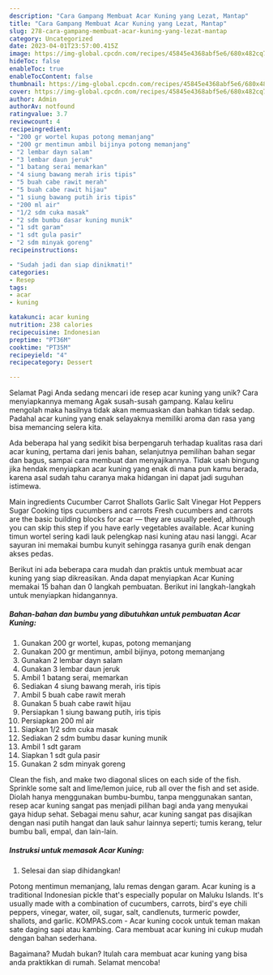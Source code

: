 ```yaml
---
description: "Cara Gampang Membuat Acar Kuning yang Lezat, Mantap"
title: "Cara Gampang Membuat Acar Kuning yang Lezat, Mantap"
slug: 278-cara-gampang-membuat-acar-kuning-yang-lezat-mantap
category: Uncategorized
date: 2023-04-01T23:57:00.415Z
image: https://img-global.cpcdn.com/recipes/45845e4368abf5e6/680x482cq70/acar-kuning-foto-resep-utama.jpg
hideToc: false
enableToc: true
enableTocContent: false
thumbnail: https://img-global.cpcdn.com/recipes/45845e4368abf5e6/680x482cq70/acar-kuning-foto-resep-utama.jpg
cover: https://img-global.cpcdn.com/recipes/45845e4368abf5e6/680x482cq70/acar-kuning-foto-resep-utama.jpg
author: Admin
authorAv: notfound
ratingvalue: 3.7
reviewcount: 4
recipeingredient:
- "200 gr wortel kupas potong memanjang"
- "200 gr mentimun ambil bijinya potong memanjang"
- "2 lembar dayn salam"
- "3 lembar daun jeruk"
- "1 batang serai memarkan"
- "4 siung bawang merah iris tipis"
- "5 buah cabe rawit merah"
- "5 buah cabe rawit hijau"
- "1 siung bawang putih iris tipis"
- "200 ml air"
- "1/2 sdm cuka masak"
- "2 sdm bumbu dasar kuning munik"
- "1 sdt garam"
- "1 sdt gula pasir"
- "2 sdm minyak goreng"
recipeinstructions:

- "Sudah jadi dan siap dinikmati!"
categories:
- Resep
tags:
- acar
- kuning

katakunci: acar kuning 
nutrition: 238 calories
recipecuisine: Indonesian
preptime: "PT36M"
cooktime: "PT35M"
recipeyield: "4"
recipecategory: Dessert

---
```



Selamat Pagi Anda sedang mencari ide resep acar kuning yang unik? Cara menyiapkannya memang Agak susah-susah gampang. Kalau keliru mengolah maka hasilnya tidak akan memuaskan dan bahkan tidak sedap. Padahal acar kuning yang enak selayaknya memiliki aroma dan rasa yang bisa memancing selera kita.


Ada beberapa hal yang sedikit bisa berpengaruh terhadap kualitas rasa dari acar kuning, pertama dari jenis bahan, selanjutnya pemilihan bahan segar dan bagus, sampai cara membuat dan menyajikannya. Tidak usah bingung jika hendak menyiapkan acar kuning yang enak di mana pun kamu berada, karena asal sudah tahu caranya maka hidangan ini dapat jadi suguhan istimewa.

Main ingredients Cucumber Carrot Shallots Garlic Salt Vinegar Hot Peppers Sugar Cooking tips cucumbers and carrots Fresh cucumbers and carrots are the basic building blocks for acar — they are usually peeled, although you can skip this step if you have early vegetables available. Acar kuning timun wortel sering kadi lauk pelengkap nasi kuning atau nasi langgi. Acar sayuran ini memakai bumbu kunyit sehingga rasanya gurih enak dengan akses pedas.


Berikut ini ada beberapa cara mudah dan praktis untuk membuat acar kuning yang siap dikreasikan. Anda dapat menyiapkan Acar Kuning memakai 15 bahan dan 0 langkah pembuatan. Berikut ini langkah-langkah untuk menyiapkan hidangannya.

<!--inarticleads1-->

##### Bahan-bahan dan bumbu yang dibutuhkan untuk pembuatan Acar Kuning:

1. Gunakan 200 gr wortel, kupas, potong memanjang
1. Gunakan 200 gr mentimun, ambil bijinya, potong memanjang
1. Gunakan 2 lembar dayn salam
1. Gunakan 3 lembar daun jeruk
1. Ambil 1 batang serai, memarkan
1. Sediakan 4 siung bawang merah, iris tipis
1. Ambil 5 buah cabe rawit merah
1. Gunakan 5 buah cabe rawit hijau
1. Persiapkan 1 siung bawang putih, iris tipis
1. Persiapkan 200 ml air
1. Siapkan 1/2 sdm cuka masak
1. Sediakan 2 sdm bumbu dasar kuning munik
1. Ambil 1 sdt garam
1. Siapkan 1 sdt gula pasir
1. Gunakan 2 sdm minyak goreng


Clean the fish, and make two diagonal slices on each side of the fish. Sprinkle some salt and lime/lemon juice, rub all over the fish and set aside. Diolah hanya menggunakan bumbu-bumbu, tanpa menggunakan santan, resep acar kuning sangat pas menjadi pilihan bagi anda yang menyukai gaya hidup sehat. Sebagai menu sahur, acar kuning sangat pas disajikan dengan nasi putih hangat dan lauk sahur lainnya seperti; tumis kerang, telur bumbu bali, empal, dan lain-lain. 

<!--inarticleads2-->

##### Instruksi untuk memasak Acar Kuning:


1. Selesai dan siap dihidangkan!

Potong mentimun memanjang, lalu remas dengan garam. Acar kuning is a traditional Indonesian pickle that&#39;s especially popular on Maluku Islands. It&#39;s usually made with a combination of cucumbers, carrots, bird&#39;s eye chili peppers, vinegar, water, oil, sugar, salt, candlenuts, turmeric powder, shallots, and garlic. KOMPAS.com - Acar kuning cocok untuk teman makan sate daging sapi atau kambing. Cara membuat acar kuning ini cukup mudah dengan bahan sederhana. 

Bagaimana? Mudah bukan? Itulah cara membuat acar kuning yang bisa anda praktikkan di rumah. Selamat mencoba!
